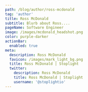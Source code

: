 ```yaml
---
path: /blog/author/ross-mcdonald
tag: 'author'
title: Ross McDonald
subtitle: Blurb about Ross....
pageName: Software Engineer
image: /images/mcdonald_headshot.png
color: purple-darker
actionBar:
  enabled: true
meta:
  description: Ross McDonald
  favicon: /images/mark_light_bg.png
  title: Ross McDonald | Stoplight
  twitter:
    description: Ross McDonald
    title: Ross McDonald | Stoplight
    username: '@stoplightio'
---
```

